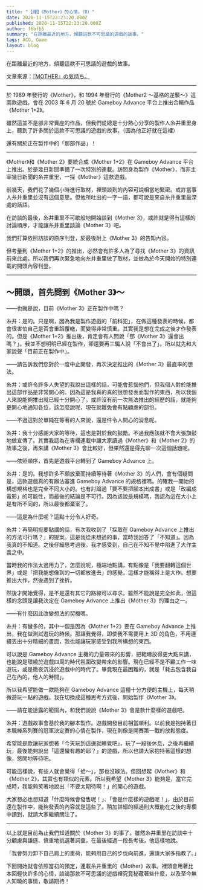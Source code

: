 ```yaml
---
title: "【譯】《Mother》的心情。（0）"
date: 2020-11-15T22:23:20.000Z
published: 2020-11-15T22:23:20.000Z
author: f6bfb5
summary: "在距離最近的地方，傾聽這款不可思議的遊戲的故事。"
tags: ACG, Game
layout: blog
---
```


在距離最近的地方，傾聽這款不可思議的遊戲的故事。

文章來源：[『MOTHER』の気持ち。](https://www.1101.com/MOTHER/MOTHER_itoi.html)

---

於 1989 年發行的《Mother》，和 1994 年發行的《Mother2 ～基格的逆襲～》這兩款遊戲，會在 2003 年 6 月 20 號於 Gameboy Advance 平台上推出合輯作品《Mother 1+2》。

雖然這並不是部非常賣座的作品，但我們從總是十分熱心分享的製作人糸井重里身上，聽到了許多關於這款不可思議的遊戲的故事。（因為他正好就在這裡）

還有關於正在製作中的「那部作品」！

---

《Mother》和《Mother 2》要統合成《Mother 1+2》在 Gameboy Advance 平台上推出。於是幾日新聞準備了一次特別的連載。訪問身為製作《Mother》，而非主宰幾日新聞的糸井重里，一探《Mother》這款遊戲。

前幾天，我們花了幾個小時進行取材，裡頭談到的內容可說相當地緊密。或許當事人糸井重里並沒有這個意思。但他所吐出的一字一語，都可說是來自糸井重里最深處的話語。

在訪談的最後，糸井重里不可歇般地開始談到《Mother 3》，或許就是得有這樣的討論順序，才能讓糸井重里談論《Mother 3》吧。

我們打算依照訪談的原序刊登，於最後附上《Mother 3》的告知內容。

但考量到《Mother 1+2》的推出，必然會有許多人為了尋找《Mother 3》的資訊前來此處。所以我們再次緊急地向糸井重里做了取材，並做為於今天開始的特別連載的開頭內容刊登。

---

## ～開頭，首先問到《Mother 3》～

——也就是說，目前《Mother 3》正在製作中嗎？

糸井：是的。只是啊，因為我是製作遊戲的「前科犯」，在做這種發表的時候，都會很害怕自己是否會重蹈覆轍，而變得非常慎重。其實我是想在完成之後才作發表的。但是《Mother 1+2》推出後，肯定會有人問說「那《Mother 3》還會出嗎？」。我並不想明明已經在製作，卻還要再三騙人說「不會出了」。所以就先和大家說聲「目前正在製作中」。

——請告訴我們您對於一度中止開發，再次決定推出的《Mother 3》最直率的想法。

糸井：或許令許多人失望的我說出這樣的話，可能會惹惱他們，但我個人對於能推出這部作品是非常開心的。因為這是我真的真的很想發表而製作的東西，所以我個人來說能夠推出就已經十分開心了。或許沒有前一次無法推出的經歷的話，就能夠更開心地通知各位，該怎麼說呢，現在就難免會有點顧慮的部份。

——不過這對於單純在等著的人來說，還是件令人開心的消息呢。

糸井：我十分感謝大家的等待，這也是對於我的鼓勵。不過我應該就不會大張旗鼓地做宣傳了。其實我認為在專欄連載中讓大家讀過《Mother》和《Mother 2》的故事之後，再來講《Mother 3》會比較好，但果然還是得先聊一次這個話題呢。

——依照順序，首先是遊戲平台轉到了 Gameboy Advance 上。

糸井：是的。我想許多不願放棄而持續等待著《Mother 3》的人們，會有個疑問是，這款遊戲真的有辦法塞進 Gameboy Advance 的規格裡嗎。的確我一開始的構想規格也是完全不同大小的。也有討論過「要不要把腳本出成書」或是「改編成電影」的可能性，而最後的結論是不可行。因為該說是規模嗎，我認為這在大小上是有所不同的，所以最後都棄案了。

——這是為什麼呢？這點十分令人好奇。

糸井：再簡明扼要點講的話，有次我收到了「採取在 Gameboy Advance 上推出的方法可行嗎？」的提案。這是我從未想過的事，當時我回答了「不知道」。因為我真的不知道。之後仔細思考過後。我才感受到，自己在不知不覺中陷進了大作主義之中。

當時我的作法太過用力了，怎麼說呢，極端地點講，有點像是「我要翻轉這個世界」或是「把我能想像到的一切都放進去」的感覺，這樣才能稱得上是大作。想要推出大作，然後遇到了挫折。

然後才開始覺得，是不是還有其它的路線可以尋求。雖然不能說是完全如此，但這樣的念頭是讓我決定在 Gameboy Advance 上推出《Mother 3》的理由之一。

——有什麼因此改變想法的契機嗎。

糸井：有蠻多的，其中一個是因為《Mother 1+2》要在 Gameboy Advance 上推出，我在做測試遊玩的時候。那讓我覺得，即使我不需要用上 3D 的角色，不用連續丟出十分精細的畫面，我也能讓玩家感受到我所構想的東西。

可以說是 Gameboy Advance 主機的力量帶來的影響，把範疇放得更大點來講，也能說是環繞於遊戲四周的時代氛圍改變帶來的影響。現在已經不是不顧工作一味遊玩，或是徹夜沉浸於遊戲中的時代了。畢竟現在最困難的，就是「耗去包含我自己在內的，他人的時間」。

所以我希望能做一款能夠在 Gameboy Advance 這種十分方便的主機上，每天稍微遊玩一點的遊戲。我在切換成這種思考方式後，開始製作《Mother 3》。

——請在能透露的範圍內，和我們說說《Mother 3》會是款什麼樣的遊戲吧。

糸井：遊戲故事會基於我的腳本製作。遊戲開發目前相當順利。以前我是抱持著日本職棒系列賽的冠軍決定賽的心情在製作，現在則像是開賽第一戰的放鬆態度。

希望能是款讓玩家想著「今天玩到這邊就睡覺吧」，玩了一段後休息，之後再繼續玩，最後能夠說出「這還蠻有趣的耶？」的遊戲，所以也請大家抱持著這樣的想像，悠閒地等待吧。

可能這樣說，有些人就會覺得「蛤～」，那也沒辦法。但回想起《Mother》和《Mother 2》，其實也有類似的元素。所以我希望《Mother 3》能夠是，當它完成時，我能夠笑著地說出「不要太期待啊！」的開心的遊戲。

大家想必也想知道「什麼時候會發售呢！」、「會是什麼樣的遊戲呢！」，由於目前還在製作中，能夠發表的內容就是這些了。稍加詳細的經過則大概能在之後的專欄中讀到，就請大家繼續關注了。

---

以上就是目前為止我們知道關於《Mother 3》的事了。雖然糸井重里在訪談中十分顧慮與謙遜、慎重地挑選著詞彙，在最後經過一段長考後，他這樣地說。

「我會努力卸下自己肩上的重荷，能夠用自己的步伐向前進，還請大家多指教了。」

下回開始就會依照當初的預定，連載糸井重里的《Mother》故事。裡頭會用著比本回輕快許多的心情，談論那款不可思議的遊戲裡究竟秘藏著些什麼，以及至今無人知曉的事情，敬請期待！
